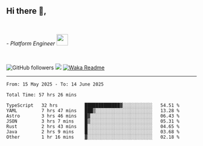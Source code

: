 <h2>Hi there  👋,</h2> </br>

<p><em>- Platform Engineer <img src="https://media.giphy.com/media/WUlplcMpOCEmTGBtBW/giphy.gif" width="30"> 
</em></p></br>


<!--[![Linkedin: prandogabriel](https://img.shields.io/badge/-prandogabriel-blue?style=flat-square&logo=Linkedin&logoColor=white&link=https://www.linkedin.com/in/prandogabriel/)](https://www.linkedin.com/in/prandogabriel)-->
![GitHub followers](https://img.shields.io/github/followers/prandogabriel?label=Follow&style=social)
![](https://komarev.com/ghpvc/?username=prandogabriel)
[![Waka Readme](https://github.com/prandogabriel/prandogabriel/actions/workflows/update-stats.yml.yml/badge.svg)](https://github.com/prandogabriel/prandogabriel/actions/workflows/update-stats.yml.yml)

---

<!--START_SECTION:waka-->

```golang
From: 15 May 2025 - To: 14 June 2025

Total Time: 57 hrs 26 mins

TypeScript   32 hrs          █████████████▓░░░░░░░░░░░   54.51 %
YAML         7 hrs 47 mins   ███▒░░░░░░░░░░░░░░░░░░░░░   13.28 %
Astro        3 hrs 46 mins   █▓░░░░░░░░░░░░░░░░░░░░░░░   06.43 %
JSON         3 hrs 7 mins    █▒░░░░░░░░░░░░░░░░░░░░░░░   05.31 %
Rust         2 hrs 43 mins   █░░░░░░░░░░░░░░░░░░░░░░░░   04.65 %
Java         2 hrs 9 mins    █░░░░░░░░░░░░░░░░░░░░░░░░   03.68 %
Other        1 hr 16 mins    ▓░░░░░░░░░░░░░░░░░░░░░░░░   02.18 %
```

<!--END_SECTION:waka-->
